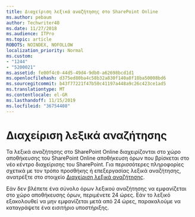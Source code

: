 ```yaml
---
title: Διαχείριση λεξικά αναζήτησης στο SharePoint Online
ms.author: pebaum
author: Techwriter40
ms.date: 11/27/2018
ms.audience: ITPro
ms.topic: article
ROBOTS: NOINDEX, NOFOLLOW
localization_priority: Normal
ms.custom:
- "1244"
- "5200021"
ms.assetid: fe00f4c0-44d5-49d4-9db0-a62698bcd1d1
ms.openlocfilehash: d375ed80ba4c58b32a830f140a8f18ba50008bd6
ms.sourcegitcommit: b43f77221f47b50c41197a448a9c26c423ce1ad5
ms.translationtype: MT
ms.contentlocale: el-GR
ms.lasthandoff: 11/15/2019
ms.locfileid: "36754408"
---
```

# <a name="manage-search-dictionaries"></a>Διαχείριση λεξικά αναζήτησης

Τα λεξικά αναζήτησης στο SharePoint Online διαχειρίζονται στο χώρο αποθήκευσης του SharePoint Online αποθήκευση όρων που βρίσκεται στο νέο κέντρο διαχείρισης του SharePoint. Για περισσότερες πληροφορίες σχετικά με τον τρόπο προσθήκης ή επεξεργασίας λεξικά αναζήτησης, ανατρέξτε στο στοιχείο [Διαχείριση λεξικά αναζήτησης](https://go.microsoft.com/fwlink/?linkid=2044669&amp;clcid=0x409).
  
Εάν δεν βλέπετε ένα σύνολο όρων λεξικού αναζήτησης να εμφανίζεται στο χώρο αποθήκευσης όρων, περιμένετε 24 ώρες. Εάν το λεξικό εξακολουθεί να μην εμφανίζεται μετά από 24 ώρες, παρακαλούμε να καταγράψετε ένα εισιτήριο υποστήριξης.
  